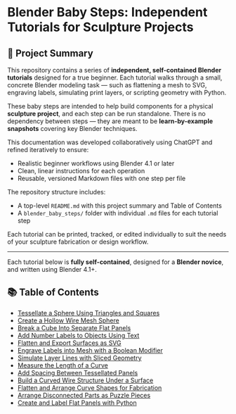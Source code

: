 # Blender Baby Steps: Independent Tutorials for Sculpture Projects

## 📝 Project Summary

This repository contains a series of **independent, self-contained Blender tutorials** designed for a true beginner. 
Each tutorial walks through a small, concrete Blender modeling task — such as flattening a mesh to SVG, 
engraving labels, simulating print layers, or scripting geometry with Python.

These baby steps are intended to help build components for a physical **sculpture project**, and each step can be run standalone. 
There is no dependency between steps — they are meant to be **learn-by-example snapshots** covering key Blender techniques.

This documentation was developed collaboratively using ChatGPT and refined iteratively to ensure:
- Realistic beginner workflows using Blender 4.1 or later
- Clean, linear instructions for each operation
- Reusable, versioned Markdown files with one step per file

The repository structure includes:
- A top-level `README.md` with this project summary and Table of Contents
- A `blender_baby_steps/` folder with individual `.md` files for each tutorial step

Each tutorial can be printed, tracked, or edited individually to suit the needs of your sculpture fabrication or design workflow.

---


Each tutorial below is **fully self-contained**, designed for a **Blender novice**, and written using Blender 4.1+.

## 📚 Table of Contents

- [Tessellate a Sphere Using Triangles and Squares](blender_baby_steps/step01-tessellate-sphere.md)
- [Create a Hollow Wire Mesh Sphere](blender_baby_steps/step02-wire-mesh-sphere.md)
- [Break a Cube Into Separate Flat Panels](blender_baby_steps/step03-separate-cube-panels.md)
- [Add Number Labels to Objects Using Text](blender_baby_steps/step04-text-labels.md)
- [Flatten and Export Surfaces as SVG](blender_baby_steps/step05-export-svg.md)
- [Engrave Labels into Mesh with a Boolean Modifier](blender_baby_steps/step06-boolean-engrave.md)
- [Simulate Layer Lines with Sliced Geometry](blender_baby_steps/step07-layer-lines.md)
- [Measure the Length of a Curve](blender_baby_steps/step08-measure-curve.md)
- [Add Spacing Between Tessellated Panels](blender_baby_steps/step09-tile-spacing.md)
- [Build a Curved Wire Structure Under a Surface](blender_baby_steps/step10-curve-under-surface.md)
- [Flatten and Arrange Curve Shapes for Fabrication](blender_baby_steps/step11-flatten-curves.md)
- [Arrange Disconnected Parts as Puzzle Pieces](blender_baby_steps/step12-arrange-pieces.md)
- [Create and Label Flat Panels with Python](blender_baby_steps/step13-python-tile-labels.md)